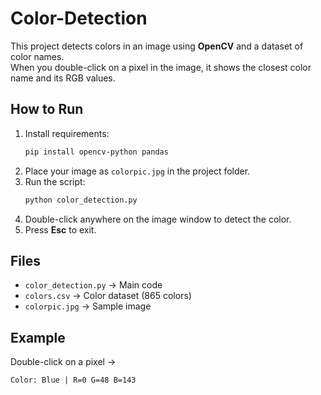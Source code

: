 # Color-Detection
This project detects colors in an image using **OpenCV** and a dataset of color names.  
When you double-click on a pixel in the image, it shows the closest color name and its RGB values.

## How to Run
1. Install requirements:
   ```bash
   pip install opencv-python pandas
   ```
2. Place your image as `colorpic.jpg` in the project folder.  
3. Run the script:
   ```bash
   python color_detection.py
   ```
4. Double-click anywhere on the image window to detect the color.  
5. Press **Esc** to exit.

## Files
- `color_detection.py` → Main code  
- `colors.csv` → Color dataset (865 colors)  
- `colorpic.jpg` → Sample image  

## Example
Double-click on a pixel →  
```
Color: Blue | R=0 G=48 B=143
```
